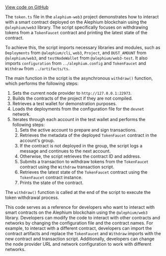 [View code on GitHub](https://github.com/alephium/alephium-web3/.autodoc/docs/json/packages/cli/templates/base/src)

The `token.ts` file in the `alephium-web3` project demonstrates how to interact with a smart contract deployed on the Alephium blockchain using the `@alephium/web3` library. The script specifically focuses on withdrawing tokens from a `TokenFaucet` contract and printing the latest state of the contract.

To achieve this, the script imports necessary libraries and modules, such as `Deployments` from `@alephium/cli`, `web3`, `Project`, and `DUST_AMOUNT` from `@alephium/web3`, and `testNodeWallet` from `@alephium/web3-test`. It also imports `configuration` from `../alephium.config` and `TokenFaucet` and `Withdraw` from `../artifacts/ts`.

The main function in the script is the asynchronous `withdraw()` function, which performs the following steps:

1. Sets the current node provider to `http://127.0.0.1:22973`.
2. Builds the contracts of the project if they are not compiled.
3. Retrieves a test wallet for demonstration purposes.
4. Loads the deployments from the configuration file for the `devnet` network.
5. Iterates through each account in the test wallet and performs the following steps:
   1. Sets the active account to prepare and sign transactions.
   2. Retrieves the metadata of the deployed `TokenFaucet` contract in the account's group.
   3. If the contract is not deployed in the group, the script logs a message and continues to the next account.
   4. Otherwise, the script retrieves the contract ID and address.
   5. Submits a transaction to withdraw tokens from the `TokenFaucet` contract using the `Withdraw` transaction script.
   6. Retrieves the latest state of the `TokenFaucet` contract using the `TokenFaucet` contract instance.
   7. Prints the state of the contract.

The `withdraw()` function is called at the end of the script to execute the token withdrawal process.

This code serves as a reference for developers who want to interact with smart contracts on the Alephium blockchain using the `@alephium/web3` library. Developers can modify the code to interact with other contracts and networks by changing the configuration file and the contract names. For example, to interact with a different contract, developers can import the contract artifacts and replace the `TokenFaucet` and `Withdraw` imports with the new contract and transaction script. Additionally, developers can change the node provider URL and network configuration to work with different networks.

